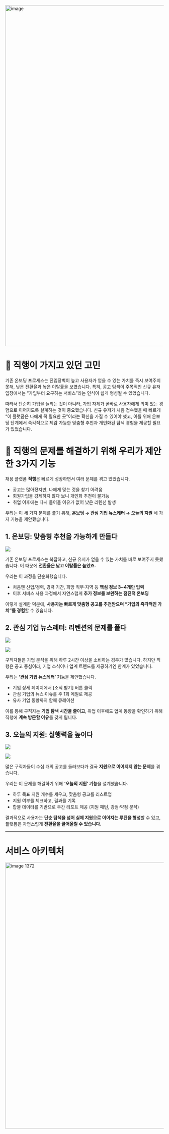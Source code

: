 <img width="1920" height="1081" alt="image" src="https://github.com/user-attachments/assets/2f0c4a96-fb96-4dce-b3a9-24ec4319c0ad" />

# 🤔 직행이 가지고 있던 고민
기존 온보딩 프로세스는 진입장벽이 높고 사용자가 얻을 수 있는 가치를 즉시 보여주지 못해, 낮은 전환율과 높은 이탈률을 보였습니다. 특히, 공고 탐색이 주목적인 신규 유저 입장에서는 “가입부터 요구하는 서비스”라는 인식이 쉽게 형성될 수 있었습니다.

따라서 단순히 가입을 늘리는 것이 아니라, 가입 자체가 곧바로 사용자에게 의미 있는 경험으로 이어지도록 설계하는 것이 중요했습니다. 신규 유저가 처음 접속했을 때 빠르게 “이 플랫폼은 나에게 꼭 필요한 곳”이라는 확신을 가질 수 있어야 했고, 이를 위해 온보딩 단계에서 즉각적으로 체감 가능한 맞춤형 추천과 개인화된 탐색 경험을 제공할 필요가 있었습니다.


# 🧩 직행의 문제를 해결하기 위해 우리가 제안한 3가지 기능

채용 플랫폼 **직행**은 빠르게 성장하면서 여러 문제를 겪고 있었습니다.

* 공고는 많아졌지만, 나에게 맞는 것을 찾기 어려움
* 회원가입을 강제하지 않다 보니 개인화 추천이 불가능
* 취업 이후에는 다시 들어올 이유가 없어 낮은 리텐션 발생

우리는 이 세 가지 문제를 풀기 위해, **온보딩 → 관심 기업 뉴스레터 → 오늘의 지원** 세 가지 기능을 제안했습니다.


## 1. 온보딩: 맞춤형 추천을 가능하게 만들다

![](https://velog.velcdn.com/images/yunbh_0401/post/e6a55e96-c8fd-4894-b9dc-2de43e8ac2b1/image.png)

기존 온보딩 프로세스는 복잡하고, 신규 유저가 얻을 수 있는 가치를 바로 보여주지 못했습니다. 이 때문에 **전환율은 낮고 이탈률은 높았죠.**

우리는 이 과정을 단순화했습니다.

* 처음엔 신입/경력, 경력 기간, 희망 직무·지역 등 **핵심 정보 3~4개만 입력**
* 이후 서비스 사용 과정에서 자연스럽게 **추가 정보를 보완하는 점진적 온보딩**

이렇게 설계한 덕분에, **사용자는 빠르게 맞춤형 공고를 추천받으며 “가입의 즉각적인 가치”를 경험**할 수 있습니다.

## 2. 관심 기업 뉴스레터: 리텐션의 문제를 풀다

![](https://velog.velcdn.com/images/yunbh_0401/post/0cd96392-890b-4c65-9b3f-422f641af2c4/image.png)

![](https://velog.velcdn.com/images/yunbh_0401/post/c1b82b2d-0d05-4685-8d70-5d78fe4da799/image.png)


구직자들은 기업 분석을 위해 하루 2시간 이상을 소비하는 경우가 많습니다. 하지만 직행은 공고 중심이라, 기업 소식이나 업계 트렌드를 제공하기엔 한계가 있었습니다.

우리는 **‘관심 기업 뉴스레터’ 기능**을 제안했습니다.

* 기업 상세 페이지에서 [소식 받기] 버튼 클릭
* 관심 기업의 뉴스·이슈를 주 1회 메일로 제공
* 유사 기업 동향까지 함께 큐레이션

이를 통해 구직자는 **기업 탐색 시간을 줄이고**, 취업 이후에도 업계 동향을 확인하기 위해 직행에 **계속 방문할 이유**를 갖게 됩니다.

## 3. 오늘의 지원: 실행력을 높이다

![](https://velog.velcdn.com/images/yunbh_0401/post/c366cb6d-c20c-4b56-ae63-8a100f1ccb8f/image.png)

![](https://velog.velcdn.com/images/yunbh_0401/post/bc308a3e-f526-44a1-bc4d-2af01d1f12f7/image.png)

많은 구직자들이 수십 개의 공고를 둘러보다가 결국 **지원으로 이어지지 않는 문제**를 겪습니다.

우리는 이 문제를 해결하기 위해 **‘오늘의 지원’ 기능**을 설계했습니다.

* 하루 목표 지원 개수를 세우고, 맞춤형 공고를 리스트업
* 지원 여부를 체크하고, 결과를 기록
* 합불 데이터를 기반으로 주간 리포트 제공 (지원 패턴, 강점·약점 분석)

결과적으로 사용자는 **단순 탐색을 넘어 실제 지원으로 이어지는 루틴을 형성**할 수 있고, 플랫폼은 자연스럽게 **전환율을 끌어올릴 수 있습니다.**

---
# 서비스 아키텍처

<img width="1218" height="844" alt="image 1372" src="https://github.com/user-attachments/assets/87ea4f25-1b7a-4ee8-b80d-f953033c1259" />
